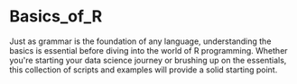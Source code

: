 # Basics_of_R
Just as grammar is the foundation of any language, understanding the basics is essential before diving into the world of R programming. Whether you're starting your data science journey or brushing up on the essentials, this collection of scripts and examples will provide a solid starting point.
